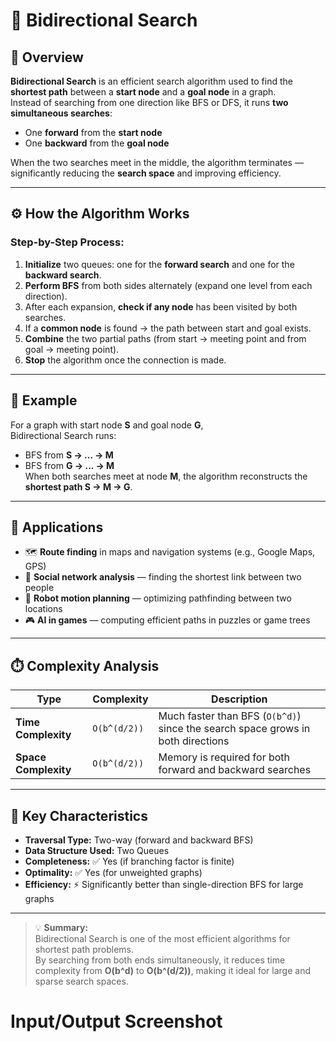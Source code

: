 # 🔄 Bidirectional Search

## 🧠 Overview
**Bidirectional Search** is an efficient search algorithm used to find the **shortest path** between a **start node** and a **goal node** in a graph.  
Instead of searching from one direction like BFS or DFS, it runs **two simultaneous searches**:
- One **forward** from the **start node**  
- One **backward** from the **goal node**

When the two searches meet in the middle, the algorithm terminates — significantly reducing the **search space** and improving efficiency.

---

## ⚙️ How the Algorithm Works
### Step-by-Step Process:
1. **Initialize** two queues: one for the **forward search** and one for the **backward search**.  
2. **Perform BFS** from both sides alternately (expand one level from each direction).  
3. After each expansion, **check if any node** has been visited by both searches.  
4. If a **common node** is found → the path between start and goal exists.  
5. **Combine** the two partial paths (from start → meeting point and from goal → meeting point).  
6. **Stop** the algorithm once the connection is made.

---

## 🧩 Example
For a graph with start node **S** and goal node **G**,  
Bidirectional Search runs:
- BFS from **S → ... → M**  
- BFS from **G → ... → M**  
When both searches meet at node **M**, the algorithm reconstructs the **shortest path S → M → G**.

---

## 🚀 Applications
- 🗺️ **Route finding** in maps and navigation systems (e.g., Google Maps, GPS)  
- 👥 **Social network analysis** — finding the shortest link between two people  
- 🤖 **Robot motion planning** — optimizing pathfinding between two locations  
- 🎮 **AI in games** — computing efficient paths in puzzles or game trees  

---

## ⏱️ Complexity Analysis
| Type | Complexity | Description |
|------|-------------|-------------|
| **Time Complexity** | `O(b^(d/2))` | Much faster than BFS (`O(b^d)`) since the search space grows in both directions |
| **Space Complexity** | `O(b^(d/2))` | Memory is required for both forward and backward searches |

---

## 🧮 Key Characteristics
- **Traversal Type:** Two-way (forward and backward BFS)  
- **Data Structure Used:** Two Queues  
- **Completeness:** ✅ Yes (if branching factor is finite)  
- **Optimality:** ✅ Yes (for unweighted graphs)  
- **Efficiency:** ⚡ Significantly better than single-direction BFS for large graphs  

---

> 💡 **Summary:**  
> Bidirectional Search is one of the most efficient algorithms for shortest path problems.  
> By searching from both ends simultaneously, it reduces time complexity from **O(b^d)** to **O(b^(d/2))**, making it ideal for large and sparse search spaces.


# Input/Output Screenshot
